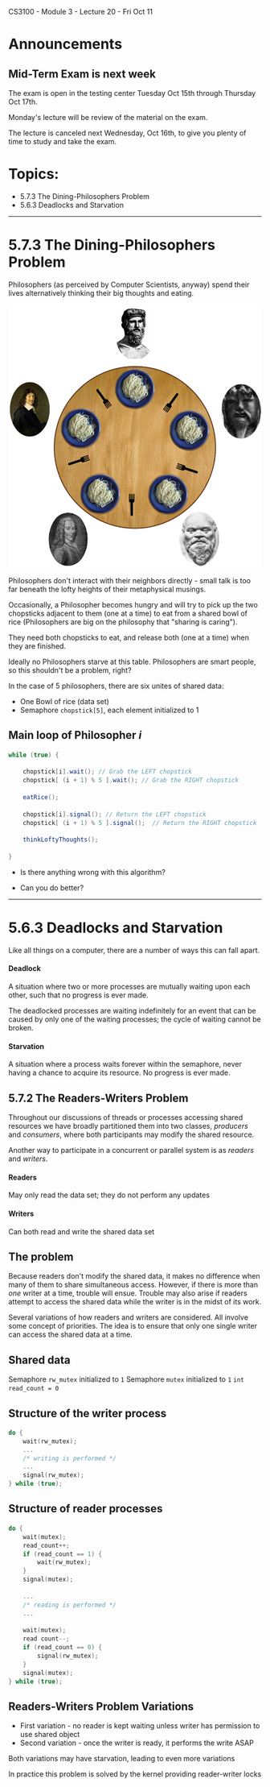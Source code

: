 CS3100 - Module 3 - Lecture 20 - Fri Oct 11

# Announcements

## Mid-Term Exam is next week

The exam is open in the testing center Tuesday Oct 15th through Thursday Oct 17th.

Monday's lecture will be review of the material on the exam.

The lecture is canceled next Wednesday, Oct 16th, to give you plenty of time to study and take the exam.



# Topics:
* 5.7.3 The Dining-Philosophers Problem
* 5.6.3 Deadlocks and Starvation


--------------------------------------------------------------------------------
# 5.7.3 The Dining-Philosophers Problem

Philosophers (as perceived by Computer Scientists, anyway) spend their lives
alternatively thinking their big thoughts and eating.

![The Dining Philosophers](dining_philosophers.png)

Philosophers don't interact with their neighbors directly - small talk is too
far beneath the lofty heights of their metaphysical musings.

Occasionally, a Philosopher becomes hungry and will try to pick up the two
chopsticks adjacent to them (one at a time) to eat from a shared bowl of rice
(Philosophers are big on the philosophy that "sharing is caring").

They need both chopsticks to eat, and release both (one at a time) when they
are finished.

Ideally no Philosophers starve at this table.  Philosophers are smart people,
so this shouldn't be a problem, right?

In the case of 5 philosophers, there are six unites of shared data:

* One Bowl of rice (data set)
* Semaphore `chopstick[5]`, each element initialized to 1


Main loop of Philosopher *i*
----------------------------

```Java
while (true) {

    chopstick[i].wait(); // Grab the LEFT chopstick 
    chopstick[ (i + 1) % 5 ].wait(); // Grab the RIGHT chopstick 

    eatRice();

    chopstick[i].signal(); // Return the LEFT chopstick 
    chopstick[ (i + 1) % 5 ].signal();  // Return the RIGHT chopstick 

    thinkLoftyThoughts();

}
```


* Is there anything wrong with this algorithm?

* Can you do better?


--------------------------------------------------------------------------------
# 5.6.3 Deadlocks and Starvation

Like all things on a computer, there are a number of ways this can fall apart.

#### Deadlock
A situation where two or more processes are mutually waiting upon each other,
such that no progress is ever made.

The deadlocked processes are waiting indefinitely for an event that can be
caused by only one of the waiting processes; the cycle of waiting cannot be
broken.

#### Starvation
A situation where a process waits forever within the semaphore, never having a
chance to acquire its resource.  No progress is ever made.

## 5.7.2 The Readers-Writers Problem

Throughout our discussions of threads or processes accessing shared resources
we have broadly partitioned them into two classes, *producers* and *consumers*,
where both participants may modify the shared resource.

Another way to participate in a concurrent or parallel system is as
*readers* and *writers*.

#### Readers
May only read the data set; they do not perform any updates

#### Writers
Can both read and write the shared data set

The problem
-----------
Because readers don't modify the shared data, it makes no difference when many
of them to share simultaneous access.  However, if there is more than *one*
writer at a time, trouble will ensue.  Trouble may also arise if readers
attempt to access the shared data while the writer is in the midst of its work.

Several variations of how readers and writers are considered.  All involve some
concept of priorities.  The idea is to ensure that only one single writer can
access the shared data at a time.


Shared data
-----------
Semaphore `rw_mutex` initialized to `1`
Semaphore `mutex` initialized to `1`
`int read_count = 0`


Structure of the writer process
-------------------------------
```C
do {
    wait(rw_mutex);
    ...
    /* writing is performed */
    ...
    signal(rw_mutex);
} while (true);
```


Structure of reader processes
-----------------------------

```C
do {
    wait(mutex);
    read_count++;
    if (read_count == 1) {
        wait(rw_mutex);
    }
    signal(mutex);

    ...
    /* reading is performed */
    ...

    wait(mutex);
    read count--;
    if (read_count == 0) {
        signal(rw_mutex);
    }
    signal(mutex);
} while (true);
```



Readers-Writers Problem Variations
----------------------------------

* First variation - no reader is kept waiting unless writer has permission to use shared object
* Second variation - once the writer is ready, it performs the write ASAP

Both variations may have starvation, leading to even more variations

In practice this problem is solved by the kernel providing reader-writer locks

